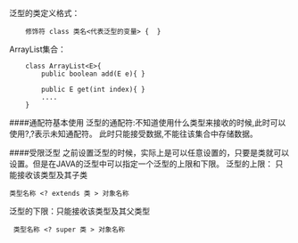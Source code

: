 泛型的类定义格式：
```
    修饰符 class 类名<代表泛型的变量> {  }
```
ArrayList集合：
```
    class ArrayList<E>{ 
        public boolean add(E e){ }
    
        public E get(int index){ }
       	....
    }
```
####通配符基本使用
泛型的通配符:不知道使用什么类型来接收的时候,此时可以使用?,?表示未知通配符。
此时只能接受数据,不能往该集合中存储数据。

####受限泛型
之前设置泛型的时候，实际上是可以任意设置的，只要是类就可以设置。但是在JAVA的泛型中可以指定一个泛型的上限和下限。
泛型的上限： 只能接收该类型及其子类
```
类型名称 <? extends 类 > 对象名称
```
泛型的下限：只能接收该类型及其父类型
```
 类型名称 <? super 类 > 对象名称
 ```




